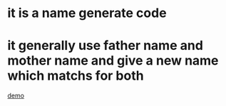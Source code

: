 # it is a name generate code
# it generally use father name and mother name and give a new name which matchs for both
[demo](https://aravindchilpa.github.io/NameGenerator/)
